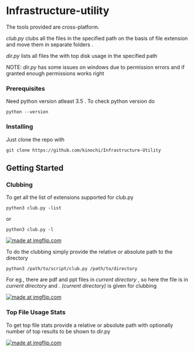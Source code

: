 # Infrastructure-utility

The tools provided are cross-platform.

_club.py_ clubs all the files in the specified path on the basis of file extension and move them in separate folders .

_dir.py_ lists all files the with top disk usage in the specified path

NOTE: _dir.py_ has some issues on windows due to permission errors and if granted enough permissions works right

### Prerequisites

Need python version atleast 3.5 .
To check python version do

```
python --version
```

### Installing

Just clone the repo with 
```
git clone https://github.com/kinochi/Infrastructure-Utility
```

## Getting Started

### Clubbing

To get all the list of extensions supported for club.py

```
python3 club.py -list
```
or
```
python3 club.py -l
```
<a href="https://imgflip.com/gif/25ur85"><img src="https://i.imgflip.com/25ur85.gif" title="made at imgflip.com"/></a>

To do the clubbing simply provide the relative or absolute path to the directory
```
python3 /path/to/script/club.py /path/to/directory
```
For eg., there are pdf and ppt files in _current directory_ , so here the file is in _current directory_ and _. (current directory)_ is given for clubbing

<a href="https://imgflip.com/gif/25utti"><img src="https://i.imgflip.com/25utti.gif" title="made at imgflip.com"/></a>


### Top File Usage Stats

To get top file stats provide a relative or absolute path with optionally number of top results to be shown to dir.py

<a href="https://imgflip.com/gif/25usgn"><img src="https://i.imgflip.com/25usgn.gif" title="made at imgflip.com"/></a>

